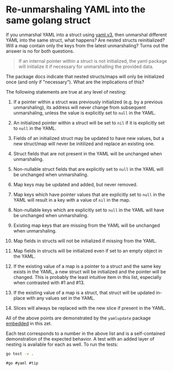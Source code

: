 # Re-unmarshaling YAML into the same golang struct

If you unmarshal YAML into a struct using [yaml.v3](gopkg.in/yaml.v3), then
unmarshal different YAML into the same struct, what happens? Are nested structs
reinitialized? Will a map contain only the keys from the latest unmarshaling?
Turns out the answer is no for both questions.

>If an internal pointer within a struct is not initialized, the yaml package
will initialize it if necessary for unmarshalling the provided data.

The package docs indicate that nested structs/maps will only be initialized
once (and only if "necessary"). What are the implications of this?

The following statements are true at any level of nesting:

1.  If a pointer within a struct was previously initialized (e.g. by a previous
    unmarshaling), its address will never change from subsequent unmarshaling,
    unless the value is explicitly set to `null` in the YAML.

2.  An initialized pointer within a struct will be set to `nil` if it is
    explicitly set to `null` in the YAML.

3.  Fields of an initialized struct may be updated to have new values, but
    a new struct/map will never be initilized and replace an existing one.

4.  Struct fields that are not present in the YAML will be unchanged when
    unmarshaling.

5.  Non-nullable struct fields that are explicitly set to `null` in the YAML
    will be unchanged when unmarshaling.

6.  Map keys may be updated and added, but never removed.

7.  Map keys which have pointer values that are explicitly set to `null` in the
    YAML will result in a key with a value of `nil` in the map.

8.  Non-nullable keys which are explicitly set to `null` in the YAML will have
    be unchanged when unmarshaling.

9.  Existing map keys that are missing from the YAML will be unchanged when
    unmarshaling.

10. Map fields in structs will not be initialized if missing from the YAML.

11. Map fields in structs will be initialized even if set to an empty object in
    the YAML.

12. If the existing value of a map is a pointer to a struct and the same key
    exists in the YAML, a new struct will be initialized and the pointer will
    be changed. This is probably the least intuitive item in this list,
    especially when contrasted with #1 and #13.

13. If the existing value of a map is a struct, that struct will be updated
    in-place with any values set in the YAML.

14. Slices will always be replaced with the new slice if present in the YAML. 

All of the above points are demonstrated by the `yamlupdate` package
[embedded](./yamlupdate) in this zet.

Each test corresponds to a number in the above list and is a self-contained
demonstration of the expected behavior. A test with an added layer of nesting
is available for each as well. To run the tests:

```bash
go test -v .
```

    #go #yaml #tip
